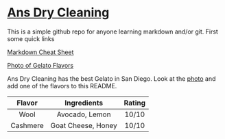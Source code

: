 # [Ans Dry Cleaning](https://adcgelato.com/)

This is a simple github repo for anyone learning markdown and/or git. First some quick links

[Markdown Cheat Sheet](https://github.com/adam-p/markdown-here/wiki/Markdown-Cheatsheet#links)

[Photo of Gelato Flavors](https://www.yelp.com/biz_photos/ans-dry-cleaning-san-diego-4?select=FNnYH0cozx2C5pfP7UuaKg)

Ans Dry Cleaning has the best Gelato in San Diego. Look at the [photo](https://www.yelp.com/biz_photos/ans-dry-cleaning-san-diego-4?select=FNnYH0cozx2C5pfP7UuaKg) and add one of the flavors to this README.

| Flavor        | Ingredients           | Rating  |
|:-------------:|:-------------:|:-----:|
| Wool      | Avocado, Lemon | 10/10 |
| Cashmere      | Goat Cheese, Honey | 10/10 |
